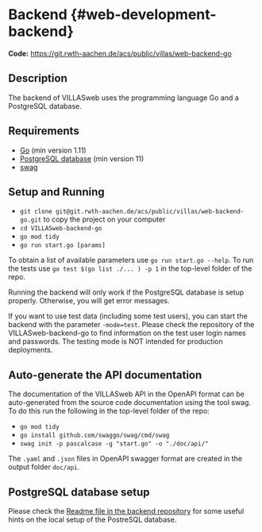# Backend {#web-development-backend}

**Code:** https://git.rwth-aachen.de/acs/public/villas/web-backend-go

## Description

The backend of VILLASweb uses the programming language Go and a PostgreSQL database.

## Requirements

 - [Go](https://golang.org/) (min version 1.11)
 - [PostgreSQL database](https://www.postgresql.org/) (min version 11)
 - [swag](https://github.com/swaggo/swag)

## Setup and Running

 - `git clone git@git.rwth-aachen.de/acs/public/villas/web-backend-go.git` to copy the project on your computer
 - `cd VILLASweb-backend-go`
 - `go mod tidy`
 - `go run start.go [params]`
 
To obtain a list of available parameters use `go run start.go --help`.
To run the tests use `go test $(go list ./... ) -p 1` in the top-level folder of the repo.

Running the backend will only work if the PostgreSQL database is setup properly. Otherwise, you will get error messages.

If you want to use test data (including some test users), you can start the backend with the parameter `-mode=test`.
Please check the repository of the VILLASweb-backend-go to find information on the test user login names and passwords.
The testing mode is NOT intended for production deployments.

## Auto-generate the API documentation

The documentation of the VILLASweb API in the OpenAPI format can be auto-generated from the source code documentation using the tool swag.
To do this run the following in the top-level folder of the repo:

- `go mod tidy`
- `go install github.com/swaggo/swag/cmd/swag`
- `swag init -p pascalcase -g "start.go" -o "./doc/api/"`

The `.yaml` and `.json` files in OpenAPI swagger format are created in the output folder `doc/api`.

## PostgreSQL database setup

Please check the [Readme file in the backend repository](https://git.rwth-aachen.de/acs/public/villas/web-backend-go) for some useful hints on the local setup of the PostreSQL database.
